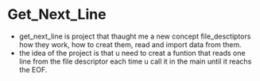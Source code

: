 # Get_Next_Line
- get_next_line is project that thaught me a new concept file_desctiptors how they work, how to creat them, read and import data from them.
- the idea of the project is that u need to creat a funtion that reads one line from the file descriptor each time u call it in the main until it reachs the EOF.